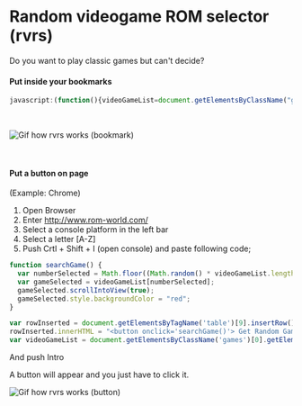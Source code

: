Random videogame ROM selector (rvrs)
==================

Do you want to play classic games but can't decide? 

#### Put inside your bookmarks

```js
javascript:(function(){videoGameList=document.getElementsByClassName("games")[0].getElementsByTagName("a"),numberSelected=Math.floor(Math.random()*videoGameList.length+1),gameSelected=videoGameList[numberSelected],gameSelected.scrollIntoView(!0),gameSelected.style.backgroundColor="red"})();
```
<br>

![Gif how rvrs works (bookmark)](http://i.gyazo.com/15c868b4e42559808e69365436aaa549.gif)

<br>

#### Put a button on page

(Example: Chrome)

1. Open Browser 
2. Enter http://www.rom-world.com/
3. Select a console platform in the left bar
4. Select a letter [A-Z]
5. Push Crtl + Shift + I (open console) and paste following code;

```js
function searchGame() {
  var numberSelected = Math.floor((Math.random() * videoGameList.length) + 1);
  var gameSelected = videoGameList[numberSelected];
  gameSelected.scrollIntoView(true);
  gameSelected.style.backgroundColor = "red";
}

var rowInserted = document.getElementsByTagName('table')[9].insertRow();
rowInserted.innerHTML = "<button onclick='searchGame()'> Get Random Game </button>";
var videoGameList = document.getElementsByClassName('games')[0].getElementsByTagName('a');
```
And push Intro

A button will appear and you just have to click it.

![Gif how rvrs works (button)](http://i.gyazo.com/08cf21f8fe1160c72245f1e11ef41d4f.gif)
